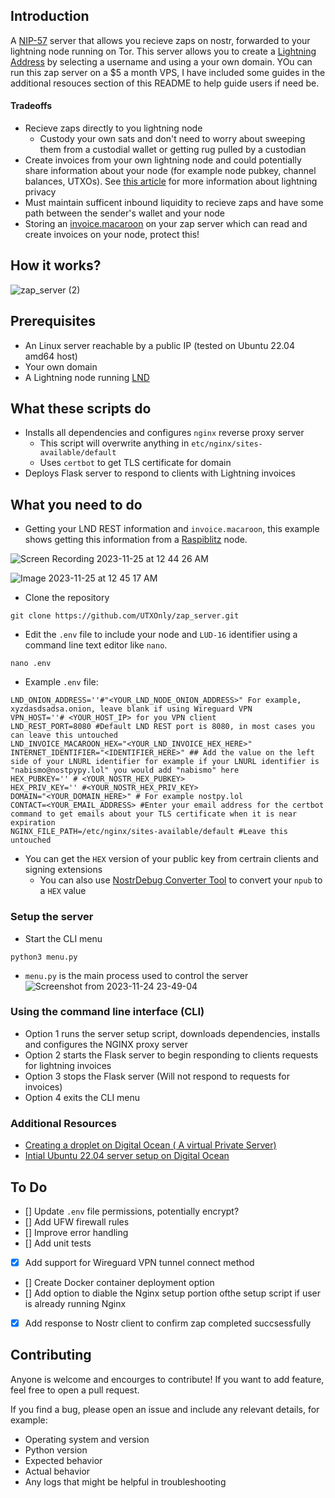 ## Introduction
A [NIP-57](https://github.com/nostr-protocol/nips/blob/master/57.md) server that allows you recieve zaps on nostr, forwarded to your lightning node running on Tor. This server allows you to create a [Lightning Address](https://github.com/andrerfneves/lightning-address/blob/master/DIY.md) by selecting a username and using a your own domain. YOu can run this zap server on a $5 a month VPS, I have included some guides in the additional resouces section of this README to help guide users if need be.

#### Tradeoffs
* Recieve zaps directly to you lightning node
  * Custody your own sats and don't need to worry about sweeping them from a custodial wallet or getting rug pulled by a custodian
* Create invoices from your own lightning node and could potentially share information about your node (for example node pubkey, channel balances, UTXOs). See [this article](https://abytesjourney.com/lightning-privacy/#:~:text=you%20receive%20payments.-,Invoices,-Typically%2C%20whenever%20you) for more information about lightning privacy
* Must maintain sufficent inbound liquidity to recieve zaps and have some path between the sender's wallet and your node
* Storing an [invoice.macaroon](https://docs.lightning.engineering/lightning-network-tools/lnd/macaroons#:~:text=invoice.macaroon,write%3B%20onchain%3A%20read) on your zap server which can read and create invoices on your node, protect this!


## How it works?

![zap_server (2)](https://github.com/UTXOnly/zap_server/assets/49233513/7d3974ce-1510-4bf3-8469-5e31426d24be)




## Prerequisites 
* An Linux server reachable by a public IP (tested on Ubuntu 22.04 amd64 host)
* Your own domain
* A Lightning node running [LND](https://github.com/lightningnetwork/lnd/tree/master)

## What these scripts do
* Installs all dependencies and configures `nginx` reverse proxy server
  * This script will overwrite anything in `etc/nginx/sites-available/default`
  * Uses `certbot` to get TLS certificate for domain
* Deploys Flask server to respond to clients with Lightning invoices

## What you need to do

* Getting your LND REST information and `invoice.macaroon`, this example shows getting this information from a [Raspiblitz](https://github.com/raspiblitz/raspiblitz) node.

![Screen Recording 2023-11-25 at 12 44 26 AM](https://github.com/UTXOnly/zap_server/assets/49233513/34f16443-74f6-46f5-ab35-999ec6b46697)

![Image 2023-11-25 at 12 45 17 AM](https://github.com/UTXOnly/zap_server/assets/49233513/e665c34c-a9a4-4756-8a31-f84ec8b6a152)


* Clone the repository
```
git clone https://github.com/UTXOnly/zap_server.git
```

* Edit the `.env` file to include your node and `LUD-16` identifier using a command line text editor like `nano`.
```
nano .env
```

* Example `.env` file:

```
LND_ONION_ADDRESS=''#"<YOUR_LND_NODE_ONION_ADDRESS>" For example, xyzdasdsadsa.onion, leave blank if using Wireguard VPN
VPN_HOST=''# <YOUR_HOST_IP> for you VPN client
LND_REST_PORT=8080 #Default LND REST port is 8080, in most cases you can leave this untouched
LND_INVOICE_MACAROON_HEX="<YOUR_LND_INVOICE_HEX_HERE>"
INTERNET_IDENTIFIER="<IDENTIFIER_HERE>" ## Add the value on the left side of your LNURL identifier for example if your LNURL identifier is "nabismo@nostpypy.lol" you would add "nabismo" here
HEX_PUBKEY='' # <YOUR_NOSTR_HEX_PUBKEY> 
HEX_PRIV_KEY='' #<YOUR_NOSTR_HEX_PRIV_KEY>
DOMAIN="<YOUR_DOMAIN_HERE>" # For example nostpy.lol
CONTACT=<YOUR_EMAIL_ADDRESS> #Enter your email address for the certbot command to get emails about your TLS certificate when it is near expiration
NGINX_FILE_PATH=/etc/nginx/sites-available/default #Leave this untouched
```
* You can get the `HEX` version of your public key from certrain clients and signing extensions
  * You can also use [NostrDebug Converter Tool](https://nostrdebug.com/converter/) to convert your `npub` to a `HEX` value

### Setup the server

* Start the CLI menu
```
python3 menu.py
```
* `menu.py` is the main process used to control the server 
![Screenshot from 2023-11-24 23-49-04](https://github.com/UTXOnly/zap_server/assets/49233513/afdc66de-3213-403d-af41-c638bf4be265)

### Using the command line interface (CLI)

* Option 1 runs the server setup script, downloads dependencies, installs and configures the NGINX proxy server
* Option 2 starts the Flask server to begin responding to clients requests for lightning invoices
* Option 3 stops the Flask server (Will not respond to requests for invoices)
* Option 4 exits the CLI menu

### Additional Resources
* [Creating a droplet on Digital Ocean ( A virtual Private Server)](https://docs.digitalocean.com/developer-center/onboarding-working-with-digitalocean-droplets/)
* [Intial Ubuntu 22.04 server setup on Digital Ocean](https://www.digitalocean.com/community/tutorials/initial-server-setup-with-ubuntu-22-04)


## To Do
- [] Update `.env` file permissions, potentially encrypt?
- [] Add UFW firewall rules
- [] Improve error handling
- [] Add unit tests
- [x] Add support for Wireguard VPN tunnel connect method
- [] Create Docker container deployment option
- [] Add option to diable the Nginx setup portion ofthe setup script if user is already running Nginx
- [x] Add response to Nostr client to confirm zap completed succsessfully

## Contributing

Anyone is welcome and encourges to contribute! If you want to add feature, feel free to open a pull request. 

If you find a bug, please open an issue and include any relevant details, for example:
* Operating system and version
* Python version
* Expected behavior
* Actual behavior
* Any logs that might be helpful in troubleshooting